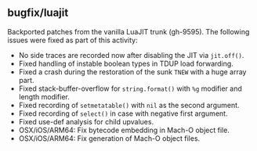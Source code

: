 ## bugfix/luajit

Backported patches from the vanilla LuaJIT trunk (gh-9595). The following issues
were fixed as part of this activity:

* No side traces are recorded now after disabling the JIT via `jit.off()`.
* Fixed handling of instable boolean types in TDUP load forwarding.
* Fixed a crash during the restoration of the sunk `TNEW` with a huge array
  part.
* Fixed stack-buffer-overflow for `string.format()` with `%g` modifier and
  length modifier.
* Fixed recording of `setmetatable()` with `nil` as the second argument.
* Fixed recording of `select()` in case with negative first argument.
* Fixed use-def analysis for child upvalues.
* OSX/iOS/ARM64: Fix bytecode embedding in Mach-O object file.
* OSX/iOS/ARM64: Fix generation of Mach-O object files.
